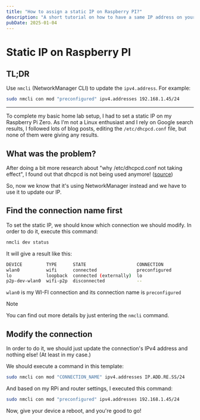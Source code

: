 ```yaml
---
title: "How to assign a static IP on Raspberry PI?"
description: "A short tutorial on how to have a same IP address on your raspberry pi"
pubDate: 2025-01-04
---
```


# Static IP on Raspberry PI

## TL;DR

Use `nmcli` (NetworkManager CLI) to update the `ipv4.address`. For example:

```bash
sudo nmcli con mod "preconfigured" ipv4.addresses 192.168.1.45/24
```

---

To complete my basic home lab setup, I had to set a static IP on my Raspberry Pi Zero. As I'm not a Linux enthusiast and I rely on Google search results, I followed lots of blog posts, editing the `/etc/dhcpcd.conf` file, but none of them were giving any results.

## What was the problem?

After doing a bit more research about "why /etc/dhcpcd.conf not taking effect", I found out that dhcpcd is not being used anymore! ([source](https://raspberrypi.stackexchange.com/questions/37920/how-do-i-set-up-networking-wifi-static-ip-address-on-raspbian-raspberry-pi-os/74428#74428))

So, now we know that it's using NetworkManager instead and we have to use it to update our IP.

## Find the connection name first

To set the static IP, we should know which connection we should modify. In order to do it, execute this command:

```bash
nmcli dev status
```

It will give a result like this:

```bash
DEVICE         TYPE      STATE                   CONNECTION
wlan0          wifi      connected               preconfigured
lo             loopback  connected (externally)  lo
p2p-dev-wlan0  wifi-p2p  disconnected            --
```

`wlan0` is my WI-FI connection and its connection name is `preconfigured`

> [!NOTE]
> You can find out more details by just entering the `nmcli` command.

## Modify the connection

In order to do it, we should just update the connection's IPv4 address and nothing else! (At least in my case.)

We should execute a command in this template:

```bash
sudo nmcli con mod "CONNECTION_NAME" ipv4.addresses IP.ADD.RE.SS/24
```

And based on my RPi and router settings, I executed this command:

```bash
sudo nmcli con mod "preconfigured" ipv4.addresses 192.168.1.45/24
```

Now, give your device a reboot, and you're good to go!
